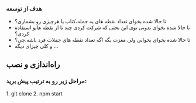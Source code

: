 ### هدف از توسعه

- تا حالا شده بخوای تعداد نقطه های یه جمله،کتاب یا هرچیزی رو بشماری؟
- تا حالا شده بخوای بدونی توی این بحثی که شرکت کردی چند تا از نقطه هاتو استفاده کردی؟
- تا حالا شده بخوای بخوابی ولی مغزت بگه اگه تعداد نقطه های جملات فرد باشه،چی؟
- و کلی چیزای دیگه ...

## راه‌اندازی و نصب

<h3>مراحل زیر رو به ترتیب پیش برید:</h3>
1. git clone
2. npm start
